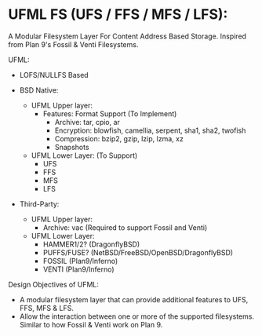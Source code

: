 # UFML FS (UFS / FFS / MFS / LFS):

A Modular Filesystem Layer For Content Address Based Storage.
Inspired from Plan 9's Fossil & Venti Filesystems.

UFML: 
- LOFS/NULLFS Based
- BSD Native:
	- UFML Upper layer:
		- Features: Format Support (To Implement)
			- Archive: tar, cpio, ar
			- Encryption: blowfish, camellia, serpent, sha1, sha2, twofish
			- Compression: bzip2, gzip, lzip, lzma, xz
			- Snapshots
	- UFML Lower Layer: (To Support)
		- UFS
		- FFS
		- MFS
		- LFS
		
- Third-Party:
	- UFML Upper layer:
		- Archive: vac		(Required to support Fossil and Venti)
	- UFML Lower Layer:
		- HAMMER1/2? 	 	(DragonflyBSD)
		- PUFFS/FUSE?  	(NetBSD/FreeBSD/OpenBSD/DragonflyBSD)
		- FOSSIL			(Plan9/Inferno)
		- VENTI				(Plan9/Inferno)
	
Design Objectives of UFML:
- A modular filesystem layer that can provide additional features to UFS, FFS, MFS & LFS.
- Allow the interaction between one or more of the supported filesystems. Similar to how Fossil & Venti work on Plan 9.
